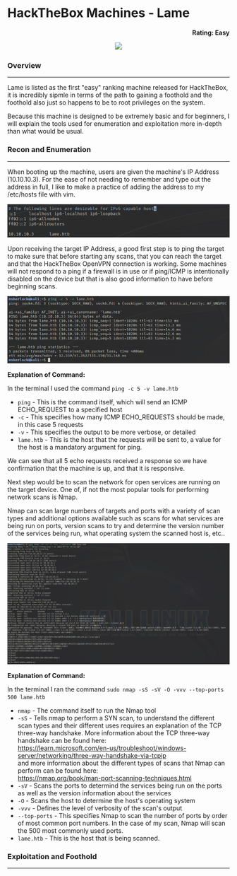 # HackTheBox Machines - Lame
<p align="right"><b>Rating: Easy</b></p>

<p align="center"><img src="https://www.hackthebox.com/storage/avatars/fb2d9f98400e3c802a0d7145e125c4ff.png" width="150"></p>

### Overview
---
Lame is listed as the first "easy" ranking machine released for HackTheBox, it is incredibly sipmle in terms of the path to gaining a foothold and the foothold also just so happens to be to root privileges on the system.

Because this machine is designed to be extremely basic and for beginners, I will explain the tools used for enumeration and exploitation more in-depth than what would be usual.

### Recon and Enumeration
---

When booting up the machine, users are given the machine's IP Address (10.10.10.3).  For the ease of not needing to remember and type out the address in full, I like to make a practice of adding the address to my /etc/hosts file with vim.

<p align="center"><img src="./img/etchosts.png"></p>

Upon receiving the target IP Address, a good first step is to ping the target to make sure that before starting any scans, that you can reach the target and that the HackTheBox OpenVPN connection is working.  Some machines will not respond to a ping if a firewall is in use or if ping/ICMP is intentionally disabled on the device but that is also good information to have before beginning scans.

<P align="center"><img src="./img/ping.png"></P>

<b>Explanation of Command:</b>

In the terminal I used the command ```ping -c 5 -v lame.htb```

* `ping` - This is the command itself, which will send an ICMP ECHO_REQUEST to a specified host
* `-c` - This specifies how many ICMP ECHO_REQUESTS should be made, in this case 5 requests
* `-v` - This specifies the output to be more verbose, or detailed
* `lame.htb` - This is the host that the requests will be sent to, a value for the host is a mandatory argument for ping.

We can see that all 5 echo requests received a response so we have confirmation that the machine is up, and that it is responsive.

Next step would be to scan the network for open services are running on the target device.  One of, if not the most popular tools for performing network scans is Nmap.

Nmap can scan large numbers of targets and ports with a variety of scan types and additional options available such as scans for what services are being run on ports, version scans to try and determine the version number of the services being run, what operating system the scanned host is, etc..

<p align="center"><img src="./img/nmap-scan.png"></p>

<b>Explanation of Command:</b>

In the terminal I ran the command ```sudo nmap -sS -sV -O -vvv --top-ports 500 lame.htb```

* `nmap` - The command itself to run the Nmap tool
* `-sS` - Tells nmap to perform a SYN scan, to understand the different scan types and their different uses requires an explanation of the TCP three-way handshake.  More information about the TCP three-way handshake can be found here: <br>https://learn.microsoft.com/en-us/troubleshoot/windows-server/networking/three-way-handshake-via-tcpip <br> and more information about the different types of scans that Nmap can perform can be found here: <br>https://nmap.org/book/man-port-scanning-techniques.html <br>
* `-sV` - Scans the ports to determind the services being run on the ports as well as the version information about the services
* `-O` - Scans the host to determine the host's operating system
* `-vvv` - Defines the level of verbosity of the scan's output
* `--top-ports` - This specifies Nmap to scan the number of ports by order of most common port numbers.  In the case of my scan, Nmap will scan the 500 most commonly used ports.
* `lame.htb` - This is the host that is being scanned.


### Exploitation and Foothold
---